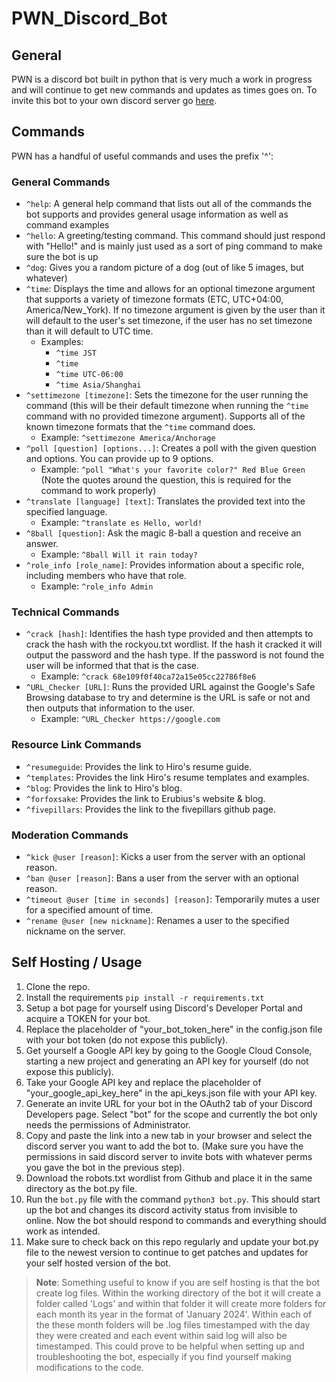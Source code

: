# PWN_Discord_Bot

## General
PWN is a discord bot built in python that is very much a work in progress and will continue to get new commands and updates as times goes on. To invite this bot to your own discord server go [here](https://discord.com/api/oauth2/authorize?client_id=1190778555903258765&permissions=3072&scope=bot).

## Commands
PWN has a handful of useful commands and uses the prefix '^':

### General Commands
- `^help`: A general help command that lists out all of the commands the bot supports and provides general usage information as well as command examples
- `^hello`: A greeting/testing command. This command should just respond with "Hello!" and is mainly just used as a sort of ping command to make sure the bot is up
- `^dog`: Gives you a random picture of a dog (out of like 5 images, but whatever) 
- `^time`: Displays the time and allows for an optional timezone argument that supports a variety of timezone formats (ETC, UTC+04:00, America/New_York). If no timezone argument is given by the user than it will default to the user's set timezone, if the user has no set timezone than it will default to UTC time.
    - Examples:
        - `^time JST`
        - `^time`
        - `^time UTC-06:00`
        - `^time Asia/Shanghai`
- `^settimezone [timezone]`: Sets the timezone for the user running the command (this will be their default timezone when running the `^time` command with no provided timezone argument). Supports all of the known timezone formats that the `^time` command does.
    - Example: `^settimezone America/Anchorage`
- `^poll [question] [options...]`: Creates a poll with the given question and options. You can provide up to 9 options.
    - Example: `^poll "What's your favorite color?" Red Blue Green` (Note the quotes around the question, this is required for the command to work properly)
- `^translate [language] [text]`: Translates the provided text into the specified language.
    - Example: `^translate es Hello, world!`
- `^8ball [question]`: Ask the magic 8-ball a question and receive an answer.
    - Example: `^8ball Will it rain today?`
- `^role_info [role_name]`: Provides information about a specific role, including members who have that role.
    - Example: `^role_info Admin`
### Technical Commands
- `^crack [hash]`: Identifies the hash type provided and then attempts to crack the hash with the rockyou.txt wordlist. If the hash it cracked it will output the password and the hash type. If the password is not found the user will be informed that that is the case.
    - Example: `^crack 68e109f0f40ca72a15e05cc22786f8e6`
- `^URL_Checker [URL]`: Runs the provided URL against the Google's Safe Browsing database to try and determine is the URL is safe or not and then outputs that information to the user.
    - Example: `^URL_Checker https://google.com`

### Resource Link Commands
- `^resumeguide`: Provides the link to Hiro's resume guide.
- `^templates`: Provides the link Hiro's resume templates and examples.
- `^blog`: Provides the link to Hiro's blog.
- `^forfoxsake`: Provides the link to Erubius's website & blog.
- `^fivepillars`: Provides the link to the fivepillars github page.

### Moderation Commands 
- `^kick @user [reason]`: Kicks a user from the server with an optional reason.
- `^ban @user [reason]`: Bans a user from the server with an optional reason.
- `^timeout @user [time in seconds] [reason]`: Temporarily mutes a user for a specified amount of time.
- `^rename @user [new nickname]`: Renames a user to the specified nickname on the server.

## Self Hosting / Usage
1. Clone the repo.
2. Install the requirements `pip install -r requirements.txt`
3. Setup a bot page for yourself using Discord's Developer Portal and acquire a TOKEN for your bot.
4. Replace the placeholder of "your_bot_token_here" in the config.json file with your bot token (do not expose this publicly).
5. Get yourself a Google API key by going to the Google Cloud Console, starting a new project and generating an API key for yourself (do not expose this publicly).
6. Take your Google API key and replace the placeholder of "your_google_api_key_here" in the api_keys.json file with your API key.
7. Generate an invite URL for your bot in the OAuth2 tab of your Discord Developers page. Select "bot" for the scope and currently the bot only needs the permissions of Administrator.
8. Copy and paste the link into a new tab in your browser and select the discord server you want to add the bot to. (Make sure you have the permissions in said discord server to invite bots with whatever perms you gave the bot in the previous step).
9. Download the robots.txt wordlist from Github and place it in the same directory as the bot.py file.
10. Run the `bot.py` file with the command `python3 bot.py`. This should start up the bot and changes its discord activity status from invisible to online. Now the bot should respond to commands and everything should work as intended.
11. Make sure to check back on this repo regularly and update your bot.py file to the newest version to continue to get patches and updates for your self hosted version of the bot. 

> **Note**: Something useful to know if you are self hosting is that the bot create log files. Within the working directory of the bot it will create a folder called 'Logs' and within that folder it will create more folders for each month its year in the format of 'January 2024'. Within each of the these month folders will be .log files timestamped with the day they were created and each event within said log will also be timestamped. This could prove to be helpful when setting up and troubleshooting the bot, especially if you find yourself making modifications to the code. 
